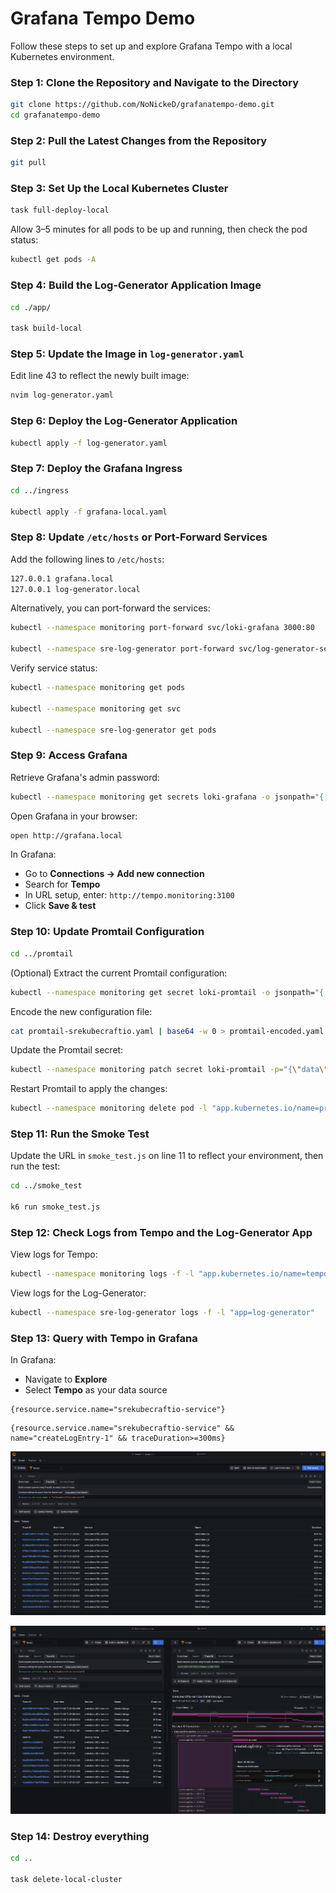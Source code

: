 # Grafana Tempo Demo

Follow these steps to set up and explore Grafana Tempo with a local Kubernetes environment.

### Step 1: Clone the Repository and Navigate to the Directory

```bash
git clone https://github.com/NoNickeD/grafanatempo-demo.git
cd grafanatempo-demo
```

### Step 2: Pull the Latest Changes from the Repository

```bash
git pull
```

### Step 3: Set Up the Local Kubernetes Cluster

```bash
task full-deploy-local
```

Allow 3–5 minutes for all pods to be up and running, then check the pod status:

```bash
kubectl get pods -A
```

### Step 4: Build the Log-Generator Application Image

```bash
cd ./app/

task build-local
```

### Step 5: Update the Image in `log-generator.yaml`

Edit line 43 to reflect the newly built image:

```bash
nvim log-generator.yaml
```

### Step 6: Deploy the Log-Generator Application

```bash
kubectl apply -f log-generator.yaml
```

### Step 7: Deploy the Grafana Ingress

```bash
cd ../ingress

kubectl apply -f grafana-local.yaml
```

### Step 8: Update `/etc/hosts` or Port-Forward Services

Add the following lines to `/etc/hosts`:

```bash
127.0.0.1 grafana.local
127.0.0.1 log-generator.local
```

Alternatively, you can port-forward the services:

```bash
kubectl --namespace monitoring port-forward svc/loki-grafana 3000:80

kubectl --namespace sre-log-generator port-forward svc/log-generator-service 8080:80
```

Verify service status:

```bash
kubectl --namespace monitoring get pods

kubectl --namespace monitoring get svc

kubectl --namespace sre-log-generator get pods
```

### Step 9: Access Grafana

Retrieve Grafana's admin password:

```bash
kubectl --namespace monitoring get secrets loki-grafana -o jsonpath="{.data.admin-password}" | base64 --decode; echo
```

Open Grafana in your browser:

```bash
open http://grafana.local
```

In Grafana:

- Go to **Connections → Add new connection**
- Search for **Tempo**
- In URL setup, enter: `http://tempo.monitoring:3100`
- Click **Save & test**

### Step 10: Update Promtail Configuration

```bash
cd ../promtail
```

(Optional) Extract the current Promtail configuration:

```bash
kubectl --namespace monitoring get secret loki-promtail -o jsonpath="{.data.promtail\.yaml}" | base64 --decode > promtail.yaml
```

Encode the new configuration file:

```bash
cat promtail-srekubecraftio.yaml | base64 -w 0 > promtail-encoded.yaml
```

Update the Promtail secret:

```bash
kubectl --namespace monitoring patch secret loki-promtail -p="{\"data\":{\"promtail.yaml\":\"$(cat promtail-encoded.yaml)\"}}"
```

Restart Promtail to apply the changes:

```bash
kubectl --namespace monitoring delete pod -l "app.kubernetes.io/name=promtail"
```

### Step 11: Run the Smoke Test

Update the URL in `smoke_test.js` on line 11 to reflect your environment, then run the test:

```bash
cd ../smoke_test

k6 run smoke_test.js
```

### Step 12: Check Logs from Tempo and the Log-Generator App

View logs for Tempo:

```bash
kubectl --namespace monitoring logs -f -l "app.kubernetes.io/name=tempo"
```

View logs for the Log-Generator:

```bash
kubectl --namespace sre-log-generator logs -f -l "app=log-generator"
```

### Step 13: Query with Tempo in Grafana

In Grafana:

- Navigate to **Explore**
- Select **Tempo** as your data source

```
{resource.service.name="srekubecraftio-service"}
```

```
{resource.service.name="srekubecraftio-service" && name="createLogEntry-1" && traceDuration>=300ms}
```

![Tempo 1](/images/grafana-tempo-1.png)

![Tempo 2](/images/grafana-tempo-2.png)

### Step 14: Destroy everything

```bash
cd ..

task delete-local-cluster
```
